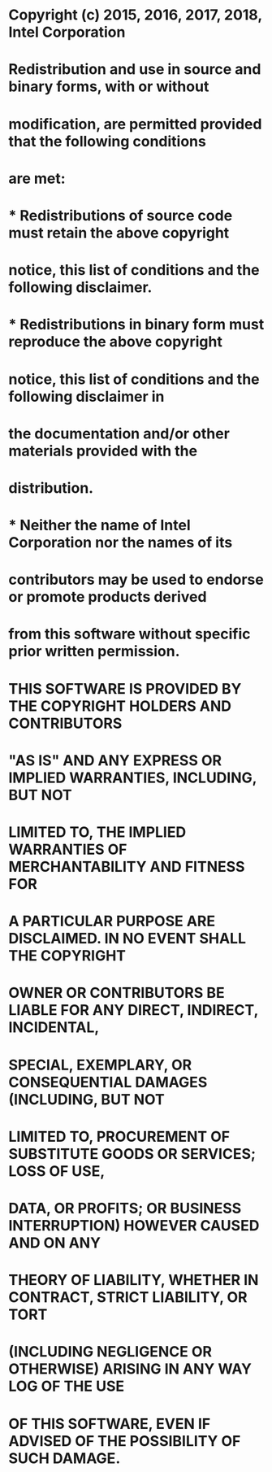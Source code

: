 #
#  Copyright (c) 2015, 2016, 2017, 2018, Intel Corporation
#
#  Redistribution and use in source and binary forms, with or without
#  modification, are permitted provided that the following conditions
#  are met:
#
#      * Redistributions of source code must retain the above copyright
#        notice, this list of conditions and the following disclaimer.
#
#      * Redistributions in binary form must reproduce the above copyright
#        notice, this list of conditions and the following disclaimer in
#        the documentation and/or other materials provided with the
#        distribution.
#
#      * Neither the name of Intel Corporation nor the names of its
#        contributors may be used to endorse or promote products derived
#        from this software without specific prior written permission.
#
#  THIS SOFTWARE IS PROVIDED BY THE COPYRIGHT HOLDERS AND CONTRIBUTORS
#  "AS IS" AND ANY EXPRESS OR IMPLIED WARRANTIES, INCLUDING, BUT NOT
#  LIMITED TO, THE IMPLIED WARRANTIES OF MERCHANTABILITY AND FITNESS FOR
#  A PARTICULAR PURPOSE ARE DISCLAIMED. IN NO EVENT SHALL THE COPYRIGHT
#  OWNER OR CONTRIBUTORS BE LIABLE FOR ANY DIRECT, INDIRECT, INCIDENTAL,
#  SPECIAL, EXEMPLARY, OR CONSEQUENTIAL DAMAGES (INCLUDING, BUT NOT
#  LIMITED TO, PROCUREMENT OF SUBSTITUTE GOODS OR SERVICES; LOSS OF USE,
#  DATA, OR PROFITS; OR BUSINESS INTERRUPTION) HOWEVER CAUSED AND ON ANY
#  THEORY OF LIABILITY, WHETHER IN CONTRACT, STRICT LIABILITY, OR TORT
#  (INCLUDING NEGLIGENCE OR OTHERWISE) ARISING IN ANY WAY LOG OF THE USE
#  OF THIS SOFTWARE, EVEN IF ADVISED OF THE POSSIBILITY OF SUCH DAMAGE.
#

